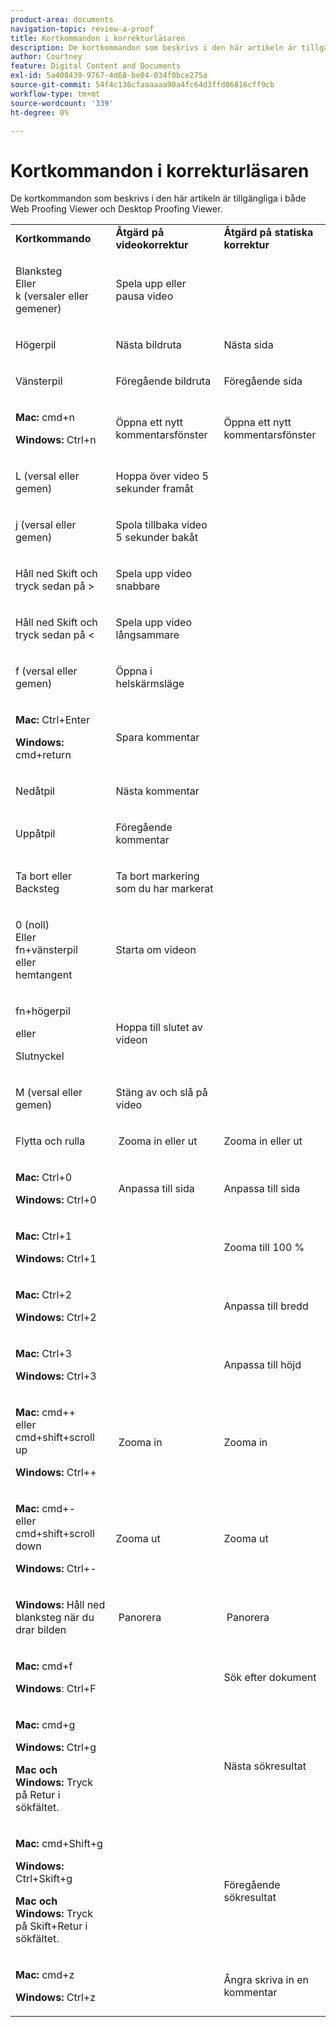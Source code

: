 ```yaml
---
product-area: documents
navigation-topic: review-a-proof
title: Kortkommandon i korrekturläsaren
description: De kortkommandon som beskrivs i den här artikeln är tillgängliga i både Web Proofing Viewer och Desktop Proofing Viewer.
author: Courtney
feature: Digital Content and Documents
exl-id: 5a408439-9767-4d68-be04-034f0bce275a
source-git-commit: 54f4c136cfaaaaaa90a4fc64d3ffd06816cff9cb
workflow-type: tm+mt
source-wordcount: '339'
ht-degree: 0%

---
```


# Kortkommandon i korrekturläsaren

De kortkommandon som beskrivs i den här artikeln är tillgängliga i både Web Proofing Viewer och Desktop Proofing Viewer. 

<table style="table-layout:auto"> 
 <col> 
 <col> 
 <col> 
 <tbody> 
  <tr> 
   <td><strong>Kortkommando</strong> </td> 
   <td><strong>Åtgärd på videokorrektur</strong> </td> 
   <td><strong>Åtgärd på statiska korrektur</strong> </td> 
  </tr> 
  <tr> 
   <td> <p>Blanksteg<br>Eller<br>k (versaler eller gemener)</p> </td> 
   <td> <p>Spela upp eller pausa video</p> </td> 
   <td> <p> </p> </td> 
  </tr> 
  <tr> 
   <td> <p>Högerpil</p> </td> 
   <td> <p>Nästa bildruta</p> </td> 
   <td> <p>Nästa sida</p> </td> 
  </tr> 
  <tr> 
   <td> <p>Vänsterpil</p> </td> 
   <td> <p>Föregående bildruta</p> </td> 
   <td> <p>Föregående sida</p> </td> 
  </tr> 
  <tr> 
   <td> <p><strong>Mac:</strong> cmd+n</p> <p><strong>Windows:</strong> Ctrl+n</p> </td> 
   <td> <p>Öppna ett nytt kommentarsfönster</p> </td> 
   <td> <p>Öppna ett nytt kommentarsfönster</p> </td> 
  </tr> 
  <tr> 
   <td> <p>L (versal eller gemen)</p> </td> 
   <td> <p>Hoppa över video 5 sekunder framåt</p> </td> 
   <td> <p> </p> </td> 
  </tr> 
  <tr> 
   <td> <p>j (versal eller gemen)</p> </td> 
   <td> <p>Spola tillbaka video 5 sekunder bakåt</p> </td> 
   <td> <p> </p> </td> 
  </tr> 
  <tr> 
   <td> <p>Håll ned Skift och tryck sedan på &gt;</p> </td> 
   <td> <p>Spela upp video snabbare</p> </td> 
   <td> <p> </p> </td> 
  </tr> 
  <tr> 
   <td> <p>Håll ned Skift och tryck sedan på &lt;</p> </td> 
   <td> <p>Spela upp video långsammare</p> </td> 
   <td> <p> </p> </td> 
  </tr> 
  <tr> 
   <td> <p>f (versal eller gemen)</p> </td> 
   <td> <p>Öppna i helskärmsläge</p> </td> 
   <td> <p> </p> </td> 
  </tr> 
  <tr> 
   <td> <p><strong>Mac:</strong> Ctrl+Enter </p> <p><strong>Windows:</strong> cmd+return</p> </td> 
   <td> <p>Spara kommentar</p> </td> 
   <td> <p> </p> </td> 
  </tr> 
  <tr> 
   <td> <p>Nedåtpil</p> </td> 
   <td> <p>Nästa kommentar</p> </td> 
   <td> <p> </p> </td> 
  </tr> 
  <tr> 
   <td> <p>Uppåtpil</p> </td> 
   <td> <p>Föregående kommentar</p> </td> 
   <td> <p> </p> </td> 
  </tr> 
  <tr> 
   <td> <p>Ta bort eller Backsteg</p> </td> 
   <td> <p>Ta bort markering som du har markerat</p> </td> 
   <td> <p> </p> </td> 
  </tr> 
  <tr> 
   <td> <p>0 (noll)<br>Eller<br> fn+vänsterpil<br> eller<br> hemtangent</p> </td> 
   <td> <p>Starta om videon</p> </td> 
   <td> <p> </p> </td> 
  </tr> 
  <tr> 
   <td> <p>fn+högerpil</p> <p>eller</p> <p>Slutnyckel</p> </td> 
   <td> <p>Hoppa till slutet av videon</p> </td> 
   <td> <p> </p> </td> 
  </tr> 
  <tr> 
   <td> <p>M (versal eller gemen)</p> </td> 
   <td> <p>Stäng av och slå på video</p> </td> 
   <td> <p> </p> </td> 
  </tr> 
  <tr> 
   <td> <p>Flytta och rulla</p> </td> 
   <td> <p> Zooma in eller ut</p> </td> 
   <td> <p>Zooma in eller ut</p> </td> 
  </tr> 
  <tr> 
   <td> <p><strong>Mac:</strong> Ctrl+0</p> <p><strong>Windows:</strong> Ctrl+0</p> </td> 
   <td> <p> Anpassa till sida</p> </td> 
   <td> <p>Anpassa till sida</p> </td> 
  </tr> 
  <tr> 
   <td> <p><strong>Mac:</strong> Ctrl+1</p> <p><strong>Windows:</strong> Ctrl+1</p> </td> 
   <td> <p> </p> </td> 
   <td> <p>Zooma till 100 % </p> </td> 
  </tr> 
  <tr> 
   <td> <p><strong>Mac:</strong> Ctrl+2</p> <p><strong>Windows:</strong> Ctrl+2</p> </td> 
   <td> <p> </p> </td> 
   <td> <p>Anpassa till bredd </p> </td> 
  </tr> 
  <tr> 
   <td> <p><strong>Mac:</strong> Ctrl+3</p> <p><strong>Windows:</strong> Ctrl+3 </p> </td> 
   <td> <p> </p> </td> 
   <td> <p>Anpassa till höjd </p> </td> 
  </tr> 
  <tr> 
   <td> <p><strong>Mac:</strong> cmd++ <br> eller <br>cmd+shift+scroll up</p> <p><strong>Windows:</strong> Ctrl++</p> </td> 
   <td> <p> Zooma in</p> </td> 
   <td> <p>Zooma in </p> </td> 
  </tr> 
  <tr> 
   <td> <p><strong>Mac:</strong> cmd+- <br> eller <br>cmd+shift+scroll down</p> <p><strong>Windows:</strong> Ctrl+-</p> </td> 
   <td> <p>Zooma ut </p> </td> 
   <td> <p>Zooma ut</p> </td> 
  </tr> 
  <tr> 
   <td> <p><strong>Windows:</strong> Håll ned blanksteg när du drar bilden</p> </td> 
   <td> <p> Panorera</p> </td> 
   <td> <p> Panorera</p> </td> 
  </tr> 
  <tr> 
   <td> <p><strong>Mac:</strong> cmd+f</p> <p><strong>Windows</strong>: Ctrl+F</p> </td> 
   <td> <p> </p> </td> 
   <td> <p>Sök efter dokument</p> </td> 
  </tr> 
  <tr> 
   <td> <p><strong>Mac:</strong> cmd+g</p> <p><strong>Windows:</strong> Ctrl+g</p> <p><strong>Mac och Windows:</strong> Tryck på Retur i sökfältet.</p> </td> 
   <td> <p> </p> </td> 
   <td> <p>Nästa sökresultat</p> </td> 
  </tr> 
  <tr> 
   <td> <p><strong>Mac:</strong> cmd+Shift+g</p> <p><strong>Windows:</strong> Ctrl+Skift+g</p> <p><strong>Mac och Windows:</strong> Tryck på Skift+Retur i sökfältet.</p> </td> 
   <td> <p> </p> </td> 
   <td> <p>Föregående sökresultat</p> </td> 
  </tr> 
  <tr> 
   <td> <p><strong>Mac:</strong> cmd+z</p> <p><strong>Windows:</strong> Ctrl+z</p> </td> 
   <td> <p> </p> </td> 
   <td> <p>Ångra skriva in en kommentar</p> </td> 
  </tr> 
 </tbody> 
</table>
